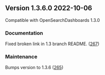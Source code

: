 ## Version 1.3.6.0 2022-10-06
Compatible with OpenSearchDashboards 1.3.0


### Documentation
Fixed broken link in 1.3 branch README. ([267](https://github.com/opensearch-project/index-management-dashboards-plugin/pull/267))

### Maintenance
Bumps version to 1.3.6 ([265](https://github.com/opensearch-project/index-management-dashboards-plugin/pull/265))
